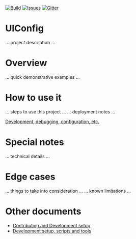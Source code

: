 [![Build][build-badge]][build-url]
[![Issues][issues-badge]][issues-url]
[![Gitter][gitter-badge]][gitter-url]

UIConfig
=================

... project description ...

Overview
========

... quick demonstrative examples ...

How to use it
=============

... steps to use this project ...
... deployment notes ...

[Development, debugging, configuration, etc.](DEVELOPMENT.md)

Special notes
=============

... technical details ...

Edge cases
==========

... things to take into consideration ...
... known limitations ...

Other documents
===============

* [Contributing and Development setup](CONTRIBUTING.md)
* [Development setup, scripts and tools](DEVELOPMENT.md)

[build-badge]: https://img.shields.io/travis/Azure/pcs-uiconfig-dotnet.svg
[build-url]: https://travis-ci.org/Azure/pcs-uiconfig-dotnet
[issues-badge]: https://img.shields.io/github/issues/azure/pcs-uiconfig-dotnet.svg
[issues-url]: https://github.com/azure/pcs-uiconfig-dotnet/issues
[gitter-badge]: https://img.shields.io/gitter/room/azure/iot-pcs.js.svg
[gitter-url]: https://gitter.im/azure/iot-pcs
